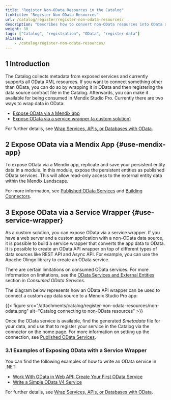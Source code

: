 ```yaml
---
title: "Register Non-OData Resources in the Catalog"
linktitle: "Register Non-OData Resources"
url: /catalog/register/register-non-odata-resources/
description: "Describes how to convert non-OData resources into OData and then register them in the Catalog."
weight: 30
tags: ["Catalog", "registration", "OData", "register data"]
aliases:
    - /catalog/register-non-odata-resources/
---
```


## 1 Introduction

The Catalog collects metadata from exposed services and currently supports all OData XML resources. If you want to connect something other than OData, you can do so by wrapping it in OData and then registering the data source contract file in the Catalog. Afterwards, you can make it available for being consumed in Mendix Studio Pro. Currently there are two ways to wrap data in OData:

* [Expose OData via a Mendix app](#use-mendix-app)
* [Expose OData via a service wrapper (a custom solution)](#use-service-wrapper)

For further details, see [Wrap Services, APIs, or Databases with OData](/refguide/wrap-services-odata/).

## 2 Expose OData via a Mendix App {#use-mendix-app}

To expose OData via a Mendix app, replicate and save your persistent entity data in a module. In this module, expose the persistent entities as published OData services. This will allow read-only access to the external entity data within the Mendix Landscape.

For more information, see [Published OData Services](/refguide/published-odata-services/) and [Building Connectors](/appstore/creating-content/connector-guide-build/).

## 3 Expose OData via a Service Wrapper {#use-service-wrapper}

As a custom solution, you can expose OData via a service wrapper. If you have a web server and a custom application with a non-OData data source, it is possible to build a service wrapper that converts the app data to OData. It is possible to create an OData API wrapper on top of different types of data sources like REST API and Async API. For example, you can use the Apache Olingo library to create an OData service.

There are certain limitations on consumed OData services. For more information on limitations, see the [OData Services and External Entities](/refguide/consumed-odata-services/#external-entities) section in *Consumed OData Services*. 

The diagram below represents how an OData API wrapper can be used to connect a custom app data source to a Mendix Studio Pro app:

{{< figure src="/attachments/catalog/register-non-odata-resources/non-odata.png" alt="Catalog connecting to non-OData resources" >}}

Once the OData service is available, find the generated *$metadata* file for your data, and use that to register your service in the Catalog via the connector on the home page. For more information on setting up the connection, see [Published OData Services](/refguide/published-odata-services/).

### 3.1 Examples of Exposing OData with a Service Wrapper

You can find the following examples of how to write an OData service in .NET: 

* [Work With OData in Web API: Create Your First OData Service](https://www.c-sharpcorner.com/UploadFile/dacca2/work-with-odata-in-web-api-create-your-first-odata-service/)
* [Write a Simple OData V4 Service](https://docs.microsoft.com/en-us/odata/webapi/getting-started)

For further details, see [Wrap Services, APIs, or Databases with OData](/refguide/wrap-services-odata/).
